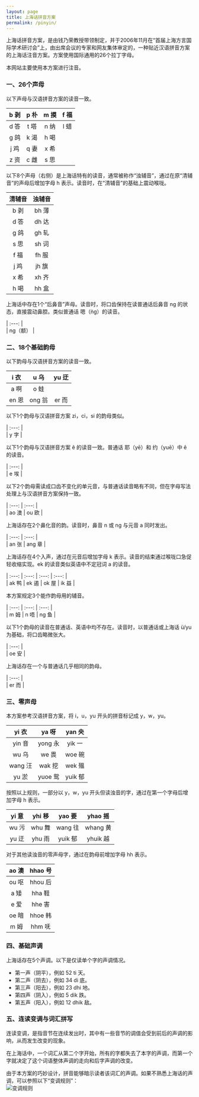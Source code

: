 ```yaml
---
layout: page
title: 上海话拼音方案
permalink: /pinyin/
---             
```


上海话拼音方案，是由钱乃荣教授带领制定，并于2006年11月在“首届上海方言国际学术研讨会”上，由出席会议的专家和网友集体审定的，一种贴近汉语拼音方案的上海话注音方案。方案使用国际通用的26个拉丁字母。              

本网站主要使用本方案进行注音。                              

### 一、26个声母                 

以下声母与汉语拼音方案的读音一致。                          

| b 剥 | p 朴 | m 摸 | f 福 |                                       
| :---: | :---: | :---: | :---: |                       
| d 答 | t 塔 | n 纳 | l 蜡 |                               
| g 鸽 | k 渴 | h 喝 |  |                        
| j 鸡 | q 妻 | x 希 |  |               
| z 资 | c 雌 | s 思 |  |               

以下8个声母（右侧）是上海话特有的读音，通常被称作“浊辅音”，通过在原“清辅音”的声母后增加字母 h 表示。读音时，在“清辅音”的基础上震动喉咙。                     

| 清辅音 | 浊辅音 |             
| :---: | :---: |               
| b 剥 | bh 薄 |             
| d 答 | dh 达 |             
| g 鸽 | gh 轧 |             
| s 思 | sh 词 |             
| f 福 | fh 服 |             
| j 鸡 | jh 旗 |             
| x 希 | xh 齐 |             
| h 喝 | hh 盒 |             

上海话中存在1个“后鼻音”声母。读音时，将口齿保持在读普通话后鼻音 ng 的状态，直接震动鼻腔。类似普通话 嗯（ǹg）的读音。               

| :---: |               
| ng（额） |             

### 二、18个基础韵母                 

以下韵母与汉语拼音方案的读音一致。                

| i 衣 | u 乌 | yu 迂 |                
| :---: | :---: | :---: |                           
| a 啊 | o 蛙 |  |                
| en 恩 | ong 翁 | er 而 |             

以下1个韵母与汉语拼音方案 zi，ci，si 的韵母类似。                           

| :---: |               
| y 字 |                      

以下1个韵母与汉语拼音方案 ê 的读音一致。普通话 耶（yē）和 约（yuē）中 ê 的读音。            

| :---: |              
| e 埃 |                    

以下2个韵母需读成口齿不变化的单元音，与普通话读音略有不同，但在字母写法处理上与汉语拼音方案保持一致。                  

| :---: | :---: |                            
| ao 澳 | ou 欧 |             

上海话存在2个鼻化音的韵。读音时，鼻音 n 或 ng 与元音 a 同时发出。                                                      

| :---: | :---: |                            
| an 张 | ang 章 |                

上海话存在4个入声，通过在元音后增加字母 k 表示。读音的结束通过喉咙口急促轻收缩实现。ek 的读音类似英语中不定冠词 a 的读音。                        

| :---: | :---: | :---: | :---: |                               
| ak 鸭 | ek 遏 | ok 屋 | ik 益 |               

本方案规定3个能作韵母用的辅音。                     

| :---: | :---: | :---: |                               
| m 姆 | n 唔 | ng 鱼 |               

以下1个韵母的读音在普通话、英语中均不存在。读音时，以普通话或上海话 ü/yu 为基础，将口齿略微张大。            

| :---: |                               
| oe 安 |                      

上海话存在一个与普通话几乎相同的韵母。                

| :---: |                               
| er 而 |                 

### 三、零声母                  

本方案参考汉语拼音方案，将 i，u，yu 开头的拼音标记成 y，w，yu。                           

| yi 衣 | ya 呀 | yan 央 |                                      
| :---: | :---: | :---: |                                
| yin 音 | yong 永 | yik 一 |                      
| wu 乌 | we 畏 | woe 碗 |                          
| wang 汪 | wak 挖 | wek 殟 |                          
| yu 淤 | yuoe 鸳 | yuik 郁 |                    

按照以上规则，一部分以 y，w，yu 开头但读浊音的字，通过在第一个字母后增加字母 h 表示。                               

| yi 意 | yhi 移 | yao 要 | yhao 摇 |                   
| :---: | :---: | :---: | :---: |                   
| wu 污 | whu 舞 | wang 往 | whang 黄 |                   
| yu 迂 | yhu 雨 | yuik 郁 | yhuik 越 |                   

对于其他读浊音的零声母字，通过在韵母前增加字母 hh 表示。                

| ao 澳 | hhao 号 |                     
| :---: | :---: |                       
| ou 呕 | hhou 后 |                     
| a 矮 | hha 鞋 |                     
| e 爱 | hhe 害 |                     
| oe 暗 | hhoe 韩 |                     
| m 姆 | hhm 呒 |                     

### 四、基础声调                                

上海话存在5个声调。以下是仅读单个字的声调情况。                                  

+ 第一声（阴平），例如 52 ti 天。                               
+ 第二声（阴去），例如 34 di 底。                        
+ 第三声（阳去），例如 23 dhi 地。                 
+ 第四声（阴入），例如 5 dik 跌。                           
+ 第五声（阳入），例如 12 dhik 敌。                     

### 五、连读变调与词汇拼写                  

连读变调，是指音节在连续发出时，其中有一些音节的调值会受到前后的声调的影响，从而发生改变的现象。                                      

在上海话中，一个词汇从第二个字开始，所有的字都失去了本字的声调，而第一个字就决定了这个词语整体声调的走向和后字声调的改变。                                  

由于本方案的巧妙设计，拼音能够暗示读者该词汇的声调。如果不熟悉上海话的声调，可以参照以下“变调规则”：                      
![变调规则](/shanghainese/images/2024-10-21.png)                   